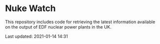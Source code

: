 # Nuke Watch

This repository includes code for retrieving the latest information available on the output of EDF nuclear power plants in the UK.

Last updated: 2021-01-14 14:31